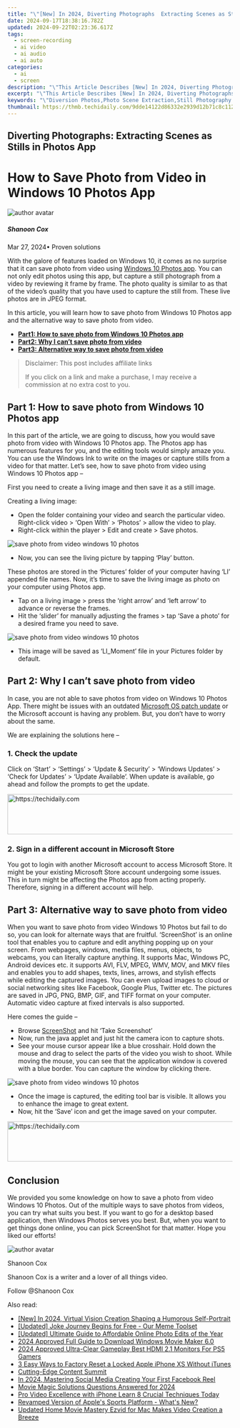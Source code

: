 ```yaml
---
title: "\"[New] In 2024, Diverting Photographs  Extracting Scenes as Stills in Photos App\""
date: 2024-09-17T18:38:16.782Z
updated: 2024-09-22T02:23:36.617Z
tags: 
  - screen-recording
  - ai video
  - ai audio
  - ai auto
categories: 
  - ai
  - screen
description: "\"This Article Describes [New] In 2024, Diverting Photographs: Extracting Scenes as Stills in Photos App\""
excerpt: "\"This Article Describes [New] In 2024, Diverting Photographs: Extracting Scenes as Stills in Photos App\""
keywords: "\"Diversion Photos,Photo Scene Extraction,Still Photography App,Scene Capture Tool,Image to Still Conversion,Stills From Video App,Photoshop-Like Effect in Photos\""
thumbnail: https://thmb.techidaily.com/9dde14122d86332e2939d12b71c8c112849e5b475313180be25192ee619462eb.jpg
---
```


## Diverting Photographs: Extracting Scenes as Stills in Photos App

# How to Save Photo from Video in Windows 10 Photos App

![author avatar](https://images.wondershare.com/filmora/article-images/shannon-cox.jpg)

##### Shanoon Cox

 Mar 27, 2024• Proven solutions

With the galore of features loaded on Windows 10, it comes as no surprise that it can save photo from video using [Windows 10 Photos app](https://www.microsoft.com/en-us/p/microsoft-photos/9wzdncrfjbh4?activetab=pivot:overviewtab). You can not only edit photos using this app, but capture a still photograph from a video by reviewing it frame by frame. The photo quality is similar to as that of the video’s quality that you have used to capture the still from. These live photos are in JPEG format.

In this article, you will learn how to save photo from Windows 10 Photos app and the alternative way to save photo from video.

* [**Part1: How to save photo from Windows 10 Photos app**](#part1)
* [**Part2: Why I can’t save photo from video**](#part2)
* [**Part3: Alternative way to save photo from video**](#part3)

>  Disclaimer: This post includes affiliate links
>
>  If you click on a link and make a purchase, I may receive a commission at no extra cost to you.
>

## Part 1: How to save photo from Windows 10 Photos app

In this part of the article, we are going to discuss, how you would save photo from video with Windows 10 Photos app. The Photos app has numerous features for you, and the editing tools would simply amaze you. You can use the Windows Ink to write on the images or capture stills from a video for that matter. Let’s see, how to save photo from video using Windows 10 Photos app –

First you need to create a living image and then save it as a still image.

Creating a living image:

* Open the folder containing your video and search the particular video. Right-click video > ‘Open With’ > ‘Photos’ > allow the video to play.
* Right-click within the player > Edit and create > Save photos.

![ save photo from video windows 10 photos](https://images.wondershare.com/filmora/article-images/save-photo-microsoft-photos.jpg)

* Now, you can see the living picture by tapping ‘Play’ button.

These photos are stored in the ‘Pictures’ folder of your computer having ‘LI’ appended file names. Now, it’s time to save the living image as photo on your computer using Photos app.

* Tap on a living image > press the ‘right arrow’ and ‘left arrow’ to advance or reverse the frames.
* Hit the ‘slider’ for manually adjusting the frames > tap ‘Save a photo’ for a desired frame you need to save.

![save photo from video windows 10 photos](https://images.wondershare.com/filmora/article-images/start-save-photos-from-video.jpg)

* This image will be saved as ‘LI\_Moment’ file in your Pictures folder by default.

## Part 2: Why I can’t save photo from video

In case, you are not able to save photos from video on Windows 10 Photos App. There might be issues with an outdated [Microsoft OS patch update](https://support.microsoft.com/en-us/help/311047/how-to-keep-your-windows-computer-up-to-date) or the Microsoft account is having any problem. But, you don’t have to worry about the same.

We are explaining the solutions here –

### 1\. Check the update

Click on ‘Start’ > ‘Settings’ > ‘Update & Security’ > ‘Windows Updates’ > ‘Check for Updates’ > ‘Update Available’. When update is available, go ahead and follow the prompts to get the update.

<!-- affiliate ads begin -->
<a href="https://appsumo.8odi.net/c/5597632/2082535/7443" target="_top" id="2082535">
  <img src="//a.impactradius-go.com/display-ad/7443-2082535" border="0" alt="https://techidaily.com" width="728" height="90"/>
</a>
<img height="0" width="0" src="https://appsumo.8odi.net/i/5597632/2082535/7443" style="position:absolute;visibility:hidden;" border="0" />
<!-- affiliate ads end -->

### 2\. Sign in a different account in Microsoft Store

You got to login with another Microsoft account to access Microsoft Store. It might be your existing Microsoft Store account undergoing some issues. This in turn might be affecting the Photos app from acting properly. Therefore, signing in a different account will help.

## Part 3: Alternative way to save photo from video

When you want to save photo from video Windows 10 Photos but fail to do so, you can look for alternate ways that are fruitful. ‘ScreenShot’ is an online tool that enables you to capture and edit anything popping up on your screen. From webpages, windows, media files, menus, objects, to webcams, you can literally capture anything. It supports Mac, Windows PC, Android devices etc. it supports AVI, FLV, MPEG, WMV, MOV, and MKV files and enables you to add shapes, texts, lines, arrows, and stylish effects while editing the captured images. You can even upload images to cloud or social networking sites like Facebook, Google Plus, Twitter etc. The pictures are saved in JPG, PNG, BMP, GIF, and TIFF format on your computer. Automatic video capture at fixed intervals is also supported.

Here comes the guide –

* Browse [ScreenShot](https://screenshot.net/) and hit ‘Take Screenshot’
* Now, run the java applet and just hit the camera icon to capture shots.
* See your mouse cursor appear like a blue crosshair. Hold down the mouse and drag to select the parts of the video you wish to shoot. While moving the mouse, you can see that the application window is covered with a blue border. You can capture the window by clicking there.

![save photo from video windows 10 photos](https://images.wondershare.com/filmora/article-images/screenshot-take-photo.jpg)

* Once the image is captured, the editing tool bar is visible. It allows you to enhance the image to great extent.
* Now, hit the ‘Save’ icon and get the image saved on your computer.

<!-- affiliate ads begin -->
<a href="https://ephamedtechinc.pxf.io/c/5597632/2136616/26400" target="_top" id="2136616">
  <img src="//a.impactradius-go.com/display-ad/26400-2136616" border="0" alt="https://techidaily.com" width="728" height="90"/>
</a>
<img height="0" width="0" src="https://ephamedtechinc.pxf.io/i/5597632/2136616/26400" style="position:absolute;visibility:hidden;" border="0" />
<!-- affiliate ads end -->

## Conclusion

We provided you some knowledge on how to save a photo from video Windows 10 Photos. Out of the multiple ways to save photos from videos, you can try what suits you best. If you want to go for a desktop based application, then Windows Photos serves you best. But, when you want to get things done online, you can pick ScreenShot for that matter. Hope you liked our efforts!

![author avatar](https://images.wondershare.com/filmora/article-images/shannon-cox.jpg)

Shanoon Cox

Shanoon Cox is a writer and a lover of all things video.

Follow @Shanoon Cox


<ins class="adsbygoogle"
     style="display:block"
     data-ad-format="autorelaxed"
     data-ad-client="ca-pub-7571918770474297"
     data-ad-slot="1223367746"></ins>



<ins class="adsbygoogle"
     style="display:block"
     data-ad-client="ca-pub-7571918770474297"
     data-ad-slot="8358498916"
     data-ad-format="auto"
     data-full-width-responsive="true"></ins>


<span class="atpl-alsoreadstyle">Also read:</span>
<div><ul>
<li><a href="https://facebook-video-recording.techidaily.com/new-in-2024-virtual-vision-creation-shaping-a-humorous-self-portrait/"><u>[New] In 2024, Virtual Vision Creation Shaping a Humorous Self-Portrait</u></a></li>
<li><a href="https://article-files.techidaily.com/updated-joke-journey-begins-for-free-our-meme-toolset/"><u>[Updated] Joke Journey Begins for Free - Our Meme Toolset</u></a></li>
<li><a href="https://fox-links.techidaily.com/updated-ultimate-guide-to-affordable-online-photo-edits-of-the-year/"><u>[Updated] Ultimate Guide to Affordable Online Photo Edits of the Year</u></a></li>
<li><a href="https://some-knowledge.techidaily.com/2024-approved-full-guide-to-download-windows-movie-maker-60/"><u>2024 Approved Full Guide to Download Windows Movie Maker 6.0</u></a></li>
<li><a href="https://video-capture.techidaily.com/2024-approved-ultra-clear-gameplay-best-hdmi-21-monitors-for-ps5-gamers/"><u>2024 Approved Ultra-Clear Gameplay Best HDMI 2.1 Monitors For PS5 Gamers</u></a></li>
<li><a href="https://ios-unlock.techidaily.com/3-easy-ways-to-factory-reset-a-locked-apple-iphone-xs-without-itunes-by-drfone-ios/"><u>3 Easy Ways to Factory Reset a Locked Apple iPhone XS Without iTunes</u></a></li>
<li><a href="https://youtube-data.techidaily.com/ng-edge-content-summit/"><u>Cutting-Edge Content Summit</u></a></li>
<li><a href="https://facebook-video-recording.techidaily.com/in-2024-mastering-social-media-creating-your-first-facebook-reel/"><u>In 2024, Mastering Social Media Creating Your First Facebook Reel</u></a></li>
<li><a href="https://fox-links.techidaily.com/movie-magic-solutions-questions-answered-for-2024/"><u>Movie Magic Solutions Questions Answered for 2024</u></a></li>
<li><a href="https://fox-links.techidaily.com/pro-video-excellence-with-iphone-learn-8-crucial-techniques-today/"><u>Pro Video Excellence with iPhone Learn 8 Crucial Techniques Today</u></a></li>
<li><a href="https://some-tips.techidaily.com/revamped-version-of-apples-sports-platform-whats-new/"><u>Revamped Version of Apple's Sports Platform - What's New?</u></a></li>
<li><a href="https://smart-video-creator.techidaily.com/updated-home-movie-mastery-ezvid-for-mac-makes-video-creation-a-breeze/"><u>Updated Home Movie Mastery Ezvid for Mac Makes Video Creation a Breeze</u></a></li>
</ul></div>

